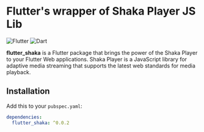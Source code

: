 # Flutter's wrapper of Shaka Player JS Lib

![Flutter](https://img.shields.io/badge/Flutter-%5E2.0.0-blue.svg)
![Dart](https://img.shields.io/badge/Dart-%5E2.12.0-blue.svg)

**flutter_shaka** is a Flutter package that brings the power of the Shaka Player to your Flutter Web applications. Shaka Player is a JavaScript library for adaptive media streaming that supports the latest web standards for media playback.

## Installation

Add this to your `pubspec.yaml`:

```yaml
dependencies:
  flutter_shaka: ^0.0.2